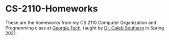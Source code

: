 # CS-2110-Homeworks
These are the homeworks from my CS 2110 Computer Organization and Programming class at [Georgia Tech](https://www.gatech.edu/), taught by [Dr. Caleb Southern](http://calebsouthern.com/) in Spring 2021.
